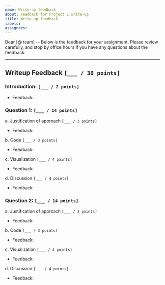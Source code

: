 ```yaml
---
name: Write-up feedback
about: Feedback for Project 1 write-up
title: Write-up feedback
labels: 
assignees: 
---
```


Dear [@ team] -- Below is the feedback for your assignment. Please review carefully, and stop by office hours if you have any questions about the feedback.

---

## Writeup Feedback `[___ / 30 points]`

### Introduction: `[___ / 2 points]`
- Feedback: 

### Question 1: `[___ / 14 points]`

a.  Justification of approach `[___ / 3 points]`
- Feedback: 

b. Code `[___ / 3 points]`
- Feedback: 

c. Visualization `[___ / 4 points]`
- Feedback: 

d. Discussion `[___ / 4 points]`
- Feedback:  

### Question 2: `[___ / 14 points]`

a.  Justification of approach `[___ / 3 points]`
- Feedback: 

b. Code `[___ / 3 points]`
- Feedback: 

c. Visualization `[___ / 4 points]`
- Feedback: 

d. Discussion `[___ / 4 points]`
- Feedback: 
